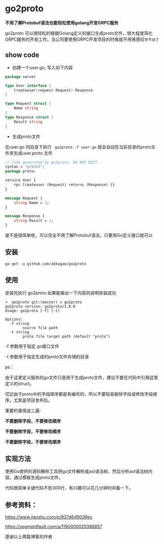 # go2proto

**不用了解Protobuf语法也能轻松使用golang开发GRPC服务**

go2proto 可以很轻松的根据Golang定义的接口生成proto文件，很大程度简化GRPC服务的开发工作。当公司要使用GRPC开发项目的时候就不用再感叹`学不动了`

## show code

- 创建一个user.go, 写入如下内容

```go
package server

type User interface {
	Createuser(request Request) Response
}

type Request struct {
	Name string
}
type Response struct {
	Result string
}
```

- 生成proto文件

在user.go 同目录下执行  ` go2proto -f user.go` 就会自动在当前目录的proto文件夹生成user.proto 文件

```protobuf
// Code generated by go2proto. DO NOT EDIT.
syntax = "proto3";
package proto;

service User {
    rpc Createuser (Request) returns (Response) {} 
}

message Request {
    string Name = 1; 
}

message Response {
    string Result = 1; 
}
```

是不是很简单呢，可以完全不用了解Protobuf语法，只要用Go定义接口就可以

## 安装

```shell
go get -u github.com/akkagao/go2proto
```

## 使用

安装完执行 go2proto  如果能输出一下内容则说明安装成功

```shell
➜  go2proto git:(master) ✗ go2proto
go2proto version: go2proto/1.0.0
Usage: go2proto [-f] [-t]

Options:
  -f string
        source file path
  -t string
        proto file target path (default "proto")
```

-f 参数用于指定 go接口文件

-t 参数用于指定生成的proto文件存储的目录

ps：

由于这里定义服务的go文件只是用于生成proto文件，建议不要在代码中引用这里定义的struct。

切记由于proto中的字段顺序都是有编号的，所以不要轻易删除字段或修改字段顺序。尤其是项目发布后。

重要的事情说三遍:

**不要删除字段，不要修改顺序**

**不要删除字段，不要修改顺序**

**不要删除字段，不要修改顺序**

## 实现方法

使用Go提供的源码解析工具把go文件解析成ast语法树，然后分析ast语法树内容。通过模板生成proto文件。

代码很简单关键代码不到300行，有兴趣可以花几分钟时间看一下。

## 参考资料：

https://www.jianshu.com/p/937d649039ec

https://segmentfault.com/a/1190000020386857

感谢以上两篇博客的作者